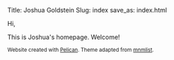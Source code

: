 Title: Joshua Goldstein
Slug: index
save_as: index.html

Hi,

This is Joshua's homepage.  Welcome!

<footer><small>Website created with <a href="http://blog.getpelican.com/">Pelican</a>. Theme adapted from <a href="https://github.com/freddyb/homepage/tree/main/fb-mnmlist">mnmlist</a>.</small></footer>
